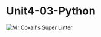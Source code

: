 # Unit4-03-Python
[![Mr Coxall's Super Linter](https://github.com/ICS3U-Programming-LiaD/Unit4-03-Python/workflows/Mr%20Coxall's%20Super%20Linter/badge.svg)](https://github.com/ICS3U-Programming-LiaD/Unit4-03-Python/actions/)
